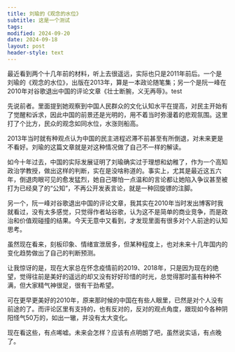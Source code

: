 ```yaml
---
title: 刘瑜的《观念的水位》
subtitle: 这是一个测试
tags: 
modified: 2024-09-20
date: 2024-09-18
layout: post
header-style: text
---
```


最近看到两个十几年前的材料，听上去很遥远，实际也只是2011年前后。一个是刘瑜的《观念的水位》，出版在2013年，算是一本政论随笔集；另一个是阮一峰在2010年对谷歌退出中国的评论文章《壮士断腕，义无再辱》。test

先说前者。里面提到她观察到中国人民群众的文化认知水平在提高，对民主开始有了觉醒和诉求，因此中国的前景还是光明的，用不着当时弥漫着的悲观氛围。这里打了个比方，民众的观念如同水位，水涨则船高。

2013年当时就有种观点认为中国的民主进程迟滞不前甚至有所倒退，对未来更是不看好。刘瑜的这篇文章就是对这种情况做了自己不一样的解读。

如今十年过去，中国的实际发展证明了刘瑜确实过于理想和幼稚了，作为一个高知政治学教授，做出这样的判断，实在是没啥称道的。事实上，尤其是最近这五六年，倒退肉眼可见的愈发猛烈，她自己哪怕一点温和的言论都让她陷入争议甚至被打为已经臭了的“公知”，不再公开发表言论，就是一种回旋镖的注脚。

另一个，阮一峰对谷歌退出中国的评论文章，我其实在2010年当时发出博客时我就看过，没有太多感觉，只觉得作者站谷歌，认为这不是简单的商业竞争，而是政治和价值观碰撞的结果。今天无意中又看到，才发现里面有很多对个人前途的认知思考。

虽然现在看来，刻板印象、情绪宣泄居多，但某种程度上，也对未来十几年国内的变化趋势做出了自己的判断预测。

让我惊讶的是，现在大家总在怀念疫情前的2019、2018年，只是因为现在的绝望，觉得往前是美好的遥远的却又没有好好珍惜的时光，总觉得那时虽有种种不满，但大家精气神很足，很有干劲希望。

可在更早更美好的2010年，原来那时候的中国在有些人眼里，已然是对个人没有前途的了。而评论区里有支持的，也有反对的，反对的观点角度，跟现如今各种阴阳怪气50万的，如出一辙，并没有太大变化。

现在看这些，有点唏嘘。未来会怎样？应该有点明朗了吧，虽然说实话，有点晚了。